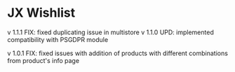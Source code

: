 # JX Wishlist

v 1.1.1
FIX: fixed duplicating issue in multistore
v 1.1.0
UPD: implemented compatibility with PSGDPR module

v 1.0.1
FIX: fixed issues with addition of products with different combinations from product's info page